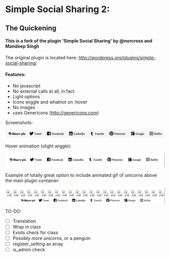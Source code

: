 Simple Social Sharing 2:
========================
## The Quickening

#### This is a fork of the plugin 'Simple Social Sharing' by @norcross and Mandeep Singh

The original plugin is located here: http://wordpress.org/plugins/simple-social-sharing/
 
#### Features:

- No javascript
- No external calls at all, in fact.
- Light options
- Icons wiggle and whatnot on :hover
- No images
- uses Genericons (http://genericons.com)

Screenshots:

![Image](/inc/screenshot.png?raw=true)

Hover animation (slight wiggle):

![Image](/inc/example_wiggle_animation.gif?raw=true)

Example of totally great option to include animated gif of unicorns above the main plugin container:

![Image](/inc/example_unicorns.gif?raw=true)


TO-DO:

- [ ] Translation
- [ ] Wrap in class
- [ ] Exists check for class
- [ ] Possibly more unicorns, or a penguin
- [ ] register_setting as array
- [ ] is_admin check
